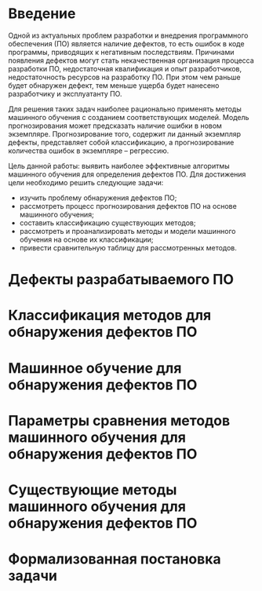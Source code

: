 # Введение

Одной из актуальных проблем разработки и внедрения программного обеспечения (ПО) является наличие дефектов, то есть ошибок в коде программы, приводящих к негативным последствиям. Причинами появления  дефектов могут стать некачественная организация процесса разработки ПО,  недостаточная квалификация и опыт разработчиков, недостаточность ресурсов на разработку ПО. При этом чем раньше будет обнаружен дефект, тем меньше  ущерба будет нанесено разработчику и эксплуатанту ПО. 

Для решения таких задач наиболее рационально применять методы  машинного обучения с созданием соответствующих моделей. Модель  прогнозирования может предсказать наличие ошибки в новом экземпляре.  Прогнозирование того, содержит ли данный экземпляр дефекты, представляет  собой классификацию, а прогнозирование количества ошибок в экземпляре – регрессию. 

Цель данной работы: выявить наиболее эффективные алгоритмы машинного обучения для определения дефектов ПО. Для достижения цели необходимо решить следующие задачи: 

- изучить проблему обнаружения дефектов ПО; 
- рассмотреть процесс прогнозирования дефектов ПО на основе машинного обучения;
- составить классификацию существующих методов;
- рассмотреть и проанализировать методы и модели машинного обучения на основе их классификации; 
- привести сравнительную таблицу для рассмотренных методов.

# Дефекты разрабатываемого ПО



# Классификация методов для обнаружения дефектов ПО



# Машинное обучение для обнаружения дефектов ПО



# Параметры сравнения методов машинного обучения для обнаружения дефектов ПО



# Существующие методы машинного обучения для обнаружения дефектов ПО



# Формализованная постановка задачи

